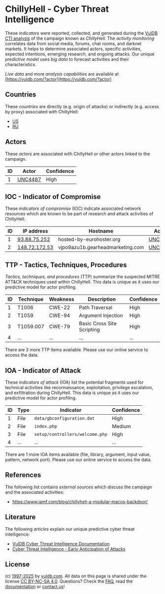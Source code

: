 # ChillyHell - Cyber Threat Intelligence

These _indicators_ were reported, collected, and generated during the [VulDB CTI analysis](https://vuldb.com/?kb.cti) of the campaign known as _ChillyHell_. The _activity monitoring_ correlates data from social media, forums, chat rooms, and darknet markets. It helps to determine associated actors, specific activities, expected intentions, emerging research, and ongoing attacks. Our unique _predictive model_ uses _big data_ to forecast activities and their characteristics.

_Live data_ and more _analysis capabilities_ are available at [https://vuldb.com/?actor](https://vuldb.com/?actor)

## Countries

These _countries_ are directly (e.g. origin of attacks) or indirectly (e.g. access by proxy) associated with ChillyHell:

* [US](https://vuldb.com/?country.us)
* [RU](https://vuldb.com/?country.ru)

## Actors

These _actors_ are associated with ChillyHell or other actors linked to the campaign.

ID | Actor | Confidence
-- | ----- | ----------
1 | [UNC4487](https://vuldb.com/?actor.unc4487) | High

## IOC - Indicator of Compromise

These _indicators of compromise_ (IOC) indicate associated network resources which are known to be part of research and attack activities of ChillyHell.

ID | IP address | Hostname | Actor | Confidence
-- | ---------- | -------- | ----- | ----------
1 | [93.88.75.252](https://vuldb.com/?ip.93.88.75.252) | hosted-by-eurohoster.org | [UNC4487](https://vuldb.com/?actor.unc4487) | High
2 | [148.72.172.53](https://vuldb.com/?ip.148.72.172.53) | vjpo9azu1b.gearheadmarketing.com | [UNC4487](https://vuldb.com/?actor.unc4487) | High

## TTP - Tactics, Techniques, Procedures

_Tactics, techniques, and procedures_ (TTP) summarize the suspected MITRE ATT&CK techniques used within ChillyHell. This data is unique as it uses our predictive model for actor profiling.

ID | Technique | Weakness | Description | Confidence
-- | --------- | -------- | ----------- | ----------
1 | T1006 | CWE-22 | Path Traversal | High
2 | T1059 | CWE-94 | Argument Injection | High
3 | T1059.007 | CWE-79 | Basic Cross Site Scripting | High
4 | ... | ... | ... | ...

There are 3 more TTP items available. Please use our online service to access the data.

## IOA - Indicator of Attack

These _indicators of attack_ (IOA) list the potential fragments used for technical activities like reconnaissance, exploitation, privilege escalation, and exfiltration during ChillyHell. This data is unique as it uses our predictive model for actor profiling.

ID | Type | Indicator | Confidence
-- | ---- | --------- | ----------
1 | File | `data/gbconfiguration.dat` | High
2 | File | `index.php` | Medium
3 | File | `setup/controllers/welcome.php` | High
4 | ... | ... | ...

There are 1 more IOA items available (file, library, argument, input value, pattern, network port). Please use our online service to access the data.

## References

The following list contains _external sources_ which discuss the campaign and the associated activities:

* https://www.jamf.com/blog/chillyhell-a-modular-macos-backdoor/

## Literature

The following _articles_ explain our unique predictive cyber threat intelligence:

* [VulDB Cyber Threat Intelligence Documentation](https://vuldb.com/?kb.cti)
* [Cyber Threat Intelligence - Early Anticipation of Attacks](https://www.scip.ch/en/?labs.20201022)

## License

(c) [1997-2025](https://vuldb.com/?kb.changelog) by [vuldb.com](https://vuldb.com/?kb.about). All data on this page is shared under the license [CC BY-NC-SA 4.0](https://creativecommons.org/licenses/by-nc-sa/4.0/). Questions? Check the [FAQ](https://vuldb.com/?kb.faq), read the [documentation](https://vuldb.com/?kb) or [contact us](https://vuldb.com/?contact)!
